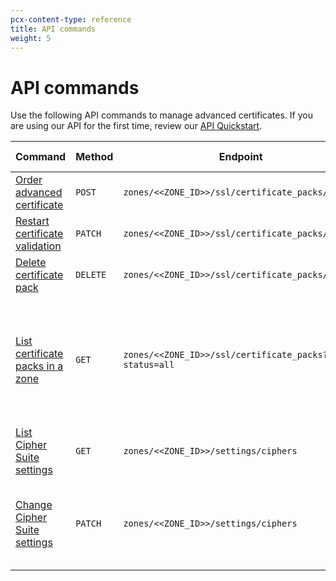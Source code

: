 ```yaml
---
pcx-content-type: reference
title: API commands
weight: 5
---
```


# API commands

Use the following API commands to manage advanced certificates. If you are using our API for the first time, review our [API Quickstart](/api/).

| Command | Method | Endpoint | Additional notes |
| ------- | ------ | -------- | ---------------- |
| [Order advanced certificate](https://api.cloudflare.com/#certificate-packs-order-advanced-certificate-manager-certificate-pack) | `POST` | `zones/<<ZONE_ID>>/ssl/certificate_packs/order` |
| [Restart certificate validation](https://api.cloudflare.com/#certificate-packs-restart-validation-for-advanced-certificate-manager-certificate-pack) | `PATCH` | `zones/<<ZONE_ID>>/ssl/certificate_packs/<<ID>>` |
| [Delete certificate pack](https://api.cloudflare.com/#certificate-packs-delete-advanced-certificate-manager-certificate-pack) | `DELETE` | `zones/<<ZONE_ID>>/ssl/certificate_packs/<<ID>>` |
| [List certificate packs in a zone](https://api.cloudflare.com/#certificate-packs-list-certificate-packs) | `GET` | `zones/<<ZONE_ID>>/ssl/certificate_packs?status=all` | This API call returns all certificate packs for a domain (Universal, Custom, and Advanced). |
| [List Cipher Suite settings](https://api.cloudflare.com/#zone-settings-get-ciphers-setting) | `GET` | `zones/<<ZONE_ID>>/settings/ciphers` |
| [Change Cipher Suite settings](https://api.cloudflare.com/#zone-settings-change-ciphers-setting) | `PATCH` | `zones/<<ZONE_ID>>/settings/ciphers` | To restore default settings, send a blank array in the `value` parameter. |